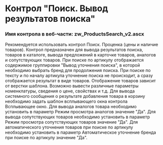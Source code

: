 ﻿---
description: 2.6.0.0
---
# Контрол "Поиск. Вывод результатов поиска"
### Имя контрола в веб-части: zw_ProductsSearch_v2.ascx
Рекомендуется использовать контрол Поиск. Проценка (цены и наличие товаров). 
Контрол предназначен для вывода результатов поиска, товаров в каталоге, вывода предложений в карточке товаров, аналогов и сопутствующих товаров.
При поиске по артикулу отображается содержимое группировки "Вывод уточнения поиска", в которой необходимо выбрать бренд для продолжения поиска.
При поиске по тексту и по началу артикула уточнение поиска не происходит, а сразу отображается результат в виде товаров.
Отображение товаров зависит от верстки шаблона. Возможно вывести различные параметры номенклатуры, сведения о цене, свойствах и т.д. 
Для вывода системного сообщения о результате добавления товара в корзину необходимо задать шаблон всплывающего окна контрола Всплывающее окно.
Для вывода аналогов товара необходимо установить в параметр Режим просмотра аналогов значение "Да".
Для вывода сопутствующих товаров необходимо установить в параметр Режим просмотра сопутствующих товаров значение "Да".
Для автоматического уточнения товаров при поиске по артикулу необходимо установить в параметр Автоматическое уточнение бренда при поиске по артикулу значение "Да".

